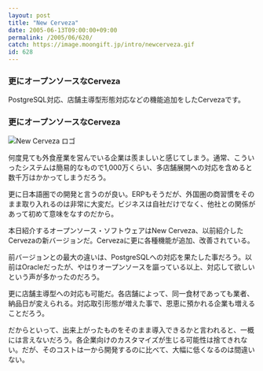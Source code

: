 ```yaml
---
layout: post
title: "New Cerveza"
date: 2005-06-13T09:00:00+09:00
permalink: /2005/06/620/
catch: https://image.moongift.jp/intro/newcerveza.gif
id: 628
---
```

### 更にオープンソースなCerveza
  
PostgreSQL対応、店舗主導型形態対応などの機能追加をしたCervezaです。  
<!--more-->  

### 更にオープンソースなCerveza
  

![New Cerveza ロゴ](https://image.moongift.jp/intro/newcerveza.gif "New Cerveza ロゴ")

  

何度見ても外食産業を営んでいる企業は羨ましいと感じてしまう。通常、こういったシステムは簡易的なもので1,000万くらい、多店舗展開への対応を含めると数千万はかかってしまうだろう。

  

更に日本語圏での開発と言うのが良い。ERPもそうだが、外国圏の商習慣をそのまま取り入れるのは非常に大変だ。ビジネスは自社だけでなく、他社との関係があって初めて意味をなすのだから。

  

本日紹介するオープンソース・ソフトウェアはNew Cerveza、以前紹介したCervezaの新バージョンだ。Cervezaに更に各種機能が追加、改善されている。

  

前バージョンとの最大の違いは、PostgreSQLへの対応を果たした事だろう。以前はOracleだったが、やはりオープンソースを謳っている以上、対応して欲しいという声が多かったのだろう。

  

更に店舗主導型への対応も可能だ。各店舗によって、同一食材であっても業者、納品日が変えられる。対応取引形態が増えた事で、恩恵に預かれる企業も増えることだろう。

  

だからといって、出来上がったものをそのまま導入できるかと言われると、一概には言えないだろう。各企業向けのカスタマイズが生じる可能性は捨てきれない。だが、そのコストは一から開発するのに比べて、大幅に低くなるのは間違いない。

